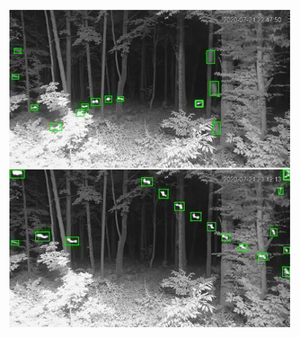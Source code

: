 ![20200721-223717-230722](in/20200721/20200721-223717-230722_0_.jpg)
![20200721-230727-233732](in/20200721/20200721-230727-233732_0_.jpg)
